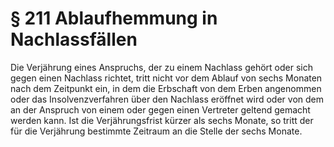 # § 211 Ablaufhemmung in Nachlassfällen
Die Verjährung eines Anspruchs, der zu einem Nachlass gehört oder sich gegen einen Nachlass richtet, tritt nicht vor dem Ablauf von sechs Monaten nach dem Zeitpunkt ein, in dem die Erbschaft von dem Erben angenommen oder das Insolvenzverfahren über den Nachlass eröffnet wird oder von dem an der Anspruch von einem oder gegen einen Vertreter geltend gemacht werden kann. Ist die Verjährungsfrist kürzer als sechs Monate, so tritt der für die Verjährung bestimmte Zeitraum an die Stelle der sechs Monate.